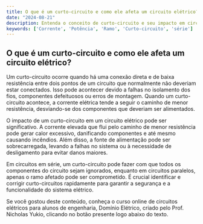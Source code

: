 ```yaml
---
title: O que é um curto-circuito e como ele afeta um circuito elétrico?
date: "2024-08-21"
description: Entenda o conceito de curto-circuito e seu impacto em circuitos elétricos.
keywords: ['Corrente', 'Potência', 'Ramo', 'Curto-circuito', 'série']
---
```


## O que é um curto-circuito e como ele afeta um circuito elétrico?

Um curto-circuito ocorre quando há uma conexão direta e de baixa resistência entre dois pontos de um circuito que normalmente não deveriam estar conectados. Isso pode acontecer devido a falhas no isolamento dos fios, componentes defeituosos ou erros de montagem. Quando um curto-circuito acontece, a corrente elétrica tende a seguir o caminho de menor resistência, desviando-se dos componentes que deveriam ser alimentados.

O impacto de um curto-circuito em um circuito elétrico pode ser significativo. A corrente elevada que flui pelo caminho de menor resistência pode gerar calor excessivo, danificando componentes e até mesmo causando incêndios. Além disso, a fonte de alimentação pode ser sobrecarregada, levando a falhas no sistema ou à necessidade de desligamento para evitar danos maiores.

Em circuitos em série, um curto-circuito pode fazer com que todos os componentes do circuito sejam ignorados, enquanto em circuitos paralelos, apenas o ramo afetado pode ser comprometido. É crucial identificar e corrigir curto-circuitos rapidamente para garantir a segurança e a funcionalidade do sistema elétrico.

Se você gostou deste conteúdo, conheça o curso online de circuitos elétricos para alunos de engenharia, Domínio Elétrico, criado pelo Prof. Nicholas Yukio, clicando no botão presente logo abaixo do texto.